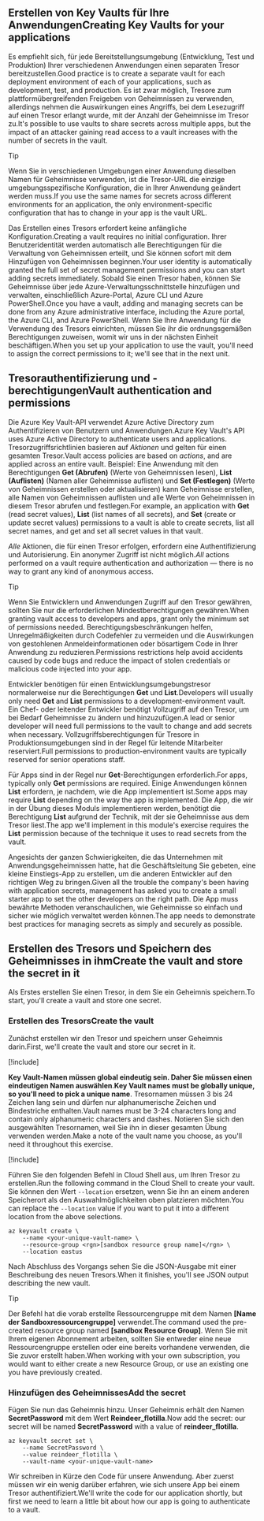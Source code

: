 ## <a name="creating-key-vaults-for-your-applications"></a><span data-ttu-id="606c2-101">Erstellen von Key Vaults für Ihre Anwendungen</span><span class="sxs-lookup"><span data-stu-id="606c2-101">Creating Key Vaults for your applications</span></span>

<span data-ttu-id="606c2-102">Es empfiehlt sich, für jede Bereitstellungsumgebung (Entwicklung, Test und Produktion) Ihrer verschiedenen Anwendungen einen separaten Tresor bereitzustellen.</span><span class="sxs-lookup"><span data-stu-id="606c2-102">Good practice is to create a separate vault for each deployment environment of each of your applications, such as development, test, and production.</span></span> <span data-ttu-id="606c2-103">Es ist zwar möglich, Tresore zum plattformübergreifenden Freigeben von Geheimnissen zu verwenden, allerdings nehmen die Auswirkungen eines Angriffs, bei dem Lesezugriff auf einen Tresor erlangt wurde, mit der Anzahl der Geheimnisse im Tresor zu.</span><span class="sxs-lookup"><span data-stu-id="606c2-103">It's possible to use vaults to share secrets across multiple apps, but the impact of an attacker gaining read access to a vault increases with the number of secrets in the vault.</span></span>

> [!TIP]
> <span data-ttu-id="606c2-104">Wenn Sie in verschiedenen Umgebungen einer Anwendung dieselben Namen für Geheimnisse verwenden, ist die Tresor-URL die einzige umgebungsspezifische Konfiguration, die in Ihrer Anwendung geändert werden muss.</span><span class="sxs-lookup"><span data-stu-id="606c2-104">If you use the same names for secrets across different environments for an application, the only environment-specific configuration that has to change in your app is the vault URL.</span></span>

<span data-ttu-id="606c2-105">Das Erstellen eines Tresors erfordert keine anfängliche Konfiguration.</span><span class="sxs-lookup"><span data-stu-id="606c2-105">Creating a vault requires no initial configuration.</span></span> <span data-ttu-id="606c2-106">Ihrer Benutzeridentität werden automatisch alle Berechtigungen für die Verwaltung von Geheimnissen erteilt, und Sie können sofort mit dem Hinzufügen von Geheimnissen beginnen.</span><span class="sxs-lookup"><span data-stu-id="606c2-106">Your user identity is automatically granted the full set of secret management permissions and you can start adding secrets immediately.</span></span> <span data-ttu-id="606c2-107">Sobald Sie einen Tresor haben, können Sie Geheimnisse über jede Azure-Verwaltungsschnittstelle hinzufügen und verwalten, einschließlich Azure-Portal, Azure CLI und Azure PowerShell.</span><span class="sxs-lookup"><span data-stu-id="606c2-107">Once you have a vault, adding and managing secrets can be done from any Azure administrative interface, including the Azure portal, the Azure CLI, and Azure PowerShell.</span></span> <span data-ttu-id="606c2-108">Wenn Sie Ihre Anwendung für die Verwendung des Tresors einrichten, müssen Sie ihr die ordnungsgemäßen Berechtigungen zuweisen, womit wir uns in der nächsten Einheit beschäftigen.</span><span class="sxs-lookup"><span data-stu-id="606c2-108">When you set up your application to use the vault, you'll need to assign the correct permissions to it; we'll see that in the next unit.</span></span>

## <a name="vault-authentication-and-permissions"></a><span data-ttu-id="606c2-109">Tresorauthentifizierung und -berechtigungen</span><span class="sxs-lookup"><span data-stu-id="606c2-109">Vault authentication and permissions</span></span>

<span data-ttu-id="606c2-110">Die Azure Key Vault-API verwendet Azure Active Directory zum Authentifizieren von Benutzern und Anwendungen.</span><span class="sxs-lookup"><span data-stu-id="606c2-110">Azure Key Vault's API uses Azure Active Directory to authenticate users and applications.</span></span> <span data-ttu-id="606c2-111">Tresorzugriffsrichtlinien basieren auf *Aktionen* und gelten für einen gesamten Tresor.</span><span class="sxs-lookup"><span data-stu-id="606c2-111">Vault access policies are based on *actions*, and are applied across an entire vault.</span></span> <span data-ttu-id="606c2-112">Beispiel: Eine Anwendung mit den Berechtigungen **Get (Abrufen)** (Werte von Geheimnissen lesen), **List (Auflisten)** (Namen aller Geheimnisse auflisten) und **Set (Festlegen)** (Werte von Geheimnissen erstellen oder aktualisieren) kann Geheimnisse erstellen, alle Namen von Geheimnissen auflisten und alle Werte von Geheimnissen in diesem Tresor abrufen und festlegen.</span><span class="sxs-lookup"><span data-stu-id="606c2-112">For example, an application with **Get** (read secret values), **List** (list names of all secrets), and **Set** (create or update secret values) permissions to a vault is able to create secrets, list all secret names, and get and set all secret values in that vault.</span></span>

<span data-ttu-id="606c2-113">*Alle* Aktionen, die für einen Tresor erfolgen, erfordern eine Authentifizierung und Autorisierung. Ein anonymer Zugriff ist nicht möglich.</span><span class="sxs-lookup"><span data-stu-id="606c2-113">*All* actions performed on a vault require authentication and authorization &mdash; there is no way to grant any kind of anonymous access.</span></span>

> [!TIP]
> <span data-ttu-id="606c2-114">Wenn Sie Entwicklern und Anwendungen Zugriff auf den Tresor gewähren, sollten Sie nur die erforderlichen Mindestberechtigungen gewähren.</span><span class="sxs-lookup"><span data-stu-id="606c2-114">When granting vault access to developers and apps, grant only the minimum set of permissions needed.</span></span> <span data-ttu-id="606c2-115">Berechtigungsbeschränkungen helfen, Unregelmäßigkeiten durch Codefehler zu vermeiden und die Auswirkungen von gestohlenen Anmeldeinformationen oder bösartigem Code in Ihrer Anwendung zu reduzieren.</span><span class="sxs-lookup"><span data-stu-id="606c2-115">Permissions restrictions help avoid accidents caused by code bugs and reduce the impact of stolen credentials or malicious code injected into your app.</span></span>

<span data-ttu-id="606c2-116">Entwickler benötigen für einen Entwicklungsumgebungstresor normalerweise nur die Berechtigungen **Get** und **List**.</span><span class="sxs-lookup"><span data-stu-id="606c2-116">Developers will usually only need **Get** and **List** permissions to a development-environment vault.</span></span> <span data-ttu-id="606c2-117">Ein Chef- oder leitender Entwickler benötigt Vollzugriff auf den Tresor, um bei Bedarf Geheimnisse zu ändern und hinzuzufügen.</span><span class="sxs-lookup"><span data-stu-id="606c2-117">A lead or senior developer will need full permissions to the vault to change and add secrets when necessary.</span></span> <span data-ttu-id="606c2-118">Vollzugriffsberechtigungen für Tresore in Produktionsumgebungen sind in der Regel für leitende Mitarbeiter reserviert.</span><span class="sxs-lookup"><span data-stu-id="606c2-118">Full permissions to production-environment vaults are typically reserved for senior operations staff.</span></span>

<span data-ttu-id="606c2-119">Für Apps sind in der Regel nur **Get**-Berechtigungen erforderlich.</span><span class="sxs-lookup"><span data-stu-id="606c2-119">For apps, typically only **Get** permissions are required.</span></span> <span data-ttu-id="606c2-120">Einige Anwendungen können **List** erfordern, je nachdem, wie die App implementiert ist.</span><span class="sxs-lookup"><span data-stu-id="606c2-120">Some apps may require **List** depending on the way the app is implemented.</span></span> <span data-ttu-id="606c2-121">Die App, die wir in der Übung dieses Moduls implementieren werden, benötigt die Berechtigung **List** aufgrund der Technik, mit der sie Geheimnisse aus dem Tresor liest.</span><span class="sxs-lookup"><span data-stu-id="606c2-121">The app we'll implement in this module's exercise requires the **List** permission because of the technique it uses to read secrets from the vault.</span></span>

<span data-ttu-id="606c2-122">Angesichts der ganzen Schwierigkeiten, die das Unternehmen mit Anwendungsgeheimnissen hatte, hat die Geschäftsleitung Sie gebeten, eine kleine Einstiegs-App zu erstellen, um die anderen Entwickler auf den richtigen Weg zu bringen.</span><span class="sxs-lookup"><span data-stu-id="606c2-122">Given all the trouble the company's been having with application secrets, management has asked you to create a small starter app to set the other developers on the right path.</span></span> <span data-ttu-id="606c2-123">Die App muss bewährte Methoden veranschaulichen, wie Geheimnisse so einfach und sicher wie möglich verwaltet werden können.</span><span class="sxs-lookup"><span data-stu-id="606c2-123">The app needs to demonstrate best practices for managing secrets as simply and securely as possible.</span></span>

## <a name="create-the-vault-and-store-the-secret-in-it"></a><span data-ttu-id="606c2-124">Erstellen des Tresors und Speichern des Geheimnisses in ihm</span><span class="sxs-lookup"><span data-stu-id="606c2-124">Create the vault and store the secret in it</span></span>
<span data-ttu-id="606c2-125">Als Erstes erstellen Sie einen Tresor, in dem Sie ein Geheimnis speichern.</span><span class="sxs-lookup"><span data-stu-id="606c2-125">To start, you'll create a vault and store one secret.</span></span>

###  <a name="create-the-vault"></a><span data-ttu-id="606c2-126">Erstellen des Tresors</span><span class="sxs-lookup"><span data-stu-id="606c2-126">Create the vault</span></span>

<span data-ttu-id="606c2-127">Zunächst erstellen wir den Tresor und speichern unser Geheimnis darin.</span><span class="sxs-lookup"><span data-stu-id="606c2-127">First, we'll create the vault and store our secret in it.</span></span>

[!include[](../../../includes/azure-sandbox-activate.md)]

<span data-ttu-id="606c2-128">**Key Vault-Namen müssen global eindeutig sein. Daher Sie müssen einen eindeutigen Namen auswählen**.</span><span class="sxs-lookup"><span data-stu-id="606c2-128">**Key Vault names must be globally unique, so you'll need to pick a unique name**.</span></span> <span data-ttu-id="606c2-129">Tresornamen müssen 3 bis 24 Zeichen lang sein und dürfen nur alphanumerische Zeichen und Bindestriche enthalten.</span><span class="sxs-lookup"><span data-stu-id="606c2-129">Vault names must be 3-24 characters long and contain only alphanumeric characters and dashes.</span></span> <span data-ttu-id="606c2-130">Notieren Sie sich den ausgewählten Tresornamen, weil Sie ihn in dieser gesamten Übung verwenden werden.</span><span class="sxs-lookup"><span data-stu-id="606c2-130">Make a note of the vault name you choose, as you'll need it throughout this exercise.</span></span>

[!include[](../../../includes/azure-sandbox-regions-first-mention-note.md)]

<span data-ttu-id="606c2-131">Führen Sie den folgenden Befehl in Cloud Shell aus, um Ihren Tresor zu erstellen.</span><span class="sxs-lookup"><span data-stu-id="606c2-131">Run the following command in the Cloud Shell to create your vault.</span></span> <span data-ttu-id="606c2-132">Sie können den Wert `--location` ersetzen, wenn Sie ihn an einem anderen Speicherort als den Auswahlmöglichkeiten oben platzieren möchten.</span><span class="sxs-lookup"><span data-stu-id="606c2-132">You can replace the `--location` value if you want to put it into a different location from the above selections.</span></span>

```azurecli
az keyvault create \
    --name <your-unique-vault-name> \
    --resource-group <rgn>[sandbox resource group name]</rgn> \
    --location eastus
```

<span data-ttu-id="606c2-133">Nach Abschluss des Vorgangs sehen Sie die JSON-Ausgabe mit einer Beschreibung des neuen Tresors.</span><span class="sxs-lookup"><span data-stu-id="606c2-133">When it finishes, you'll see JSON output describing the new vault.</span></span>

> [!TIP]
> <span data-ttu-id="606c2-134">Der Befehl hat die vorab erstellte Ressourcengruppe mit dem Namen **<rgn>[Name der Sandboxressourcengruppe]</rgn>** verwendet.</span><span class="sxs-lookup"><span data-stu-id="606c2-134">The command used the pre-created resource group named **<rgn>[sandbox Resource Group]</rgn>**.</span></span> <span data-ttu-id="606c2-135">Wenn Sie mit Ihrem eigenen Abonnement arbeiten, sollten Sie entweder eine neue Ressourcengruppe erstellen oder eine bereits vorhandene verwenden, die Sie zuvor erstellt haben.</span><span class="sxs-lookup"><span data-stu-id="606c2-135">When working with your own subscription, you would want to either create a new Resource Group, or use an existing one you have previously created.</span></span>

### <a name="add-the-secret"></a><span data-ttu-id="606c2-136">Hinzufügen des Geheimnisses</span><span class="sxs-lookup"><span data-stu-id="606c2-136">Add the secret</span></span>

<span data-ttu-id="606c2-137">Fügen Sie nun das Geheimnis hinzu. Unser Geheimnis erhält den Namen **SecretPassword** mit dem Wert **Reindeer_flotilla**.</span><span class="sxs-lookup"><span data-stu-id="606c2-137">Now add the secret: our secret will be named **SecretPassword** with a value of **reindeer_flotilla**.</span></span>

```azurecli
az keyvault secret set \
    --name SecretPassword \
    --value reindeer_flotilla \
    --vault-name <your-unique-vault-name>
```

<span data-ttu-id="606c2-138">Wir schreiben in Kürze den Code für unsere Anwendung. Aber zuerst müssen wir ein wenig darüber erfahren, wie sich unsere App bei einem Tresor authentifiziert.</span><span class="sxs-lookup"><span data-stu-id="606c2-138">We'll write the code for our application shortly, but first we need to learn a little bit about how our app is going to authenticate to a vault.</span></span>
